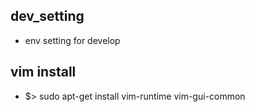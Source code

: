 ## dev_setting
* env setting for develop

## vim install
* $> sudo apt-get install vim-runtime vim-gui-common
